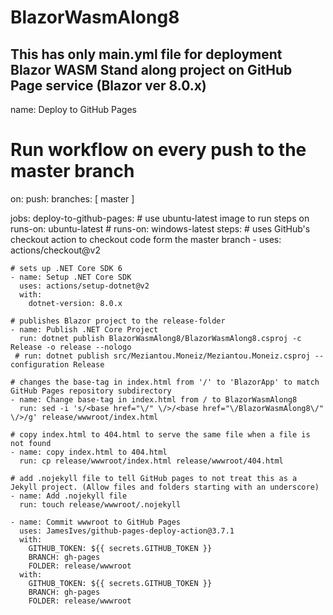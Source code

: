 # BlazorWasmAlong8
This has only main.yml file for deployment Blazor WASM Stand along project on GitHub Page service (Blazor ver 8.0.x)
-----
name: Deploy to GitHub Pages

# Run workflow on every push to the master branch
on:
  push:
    branches: [ master ]

jobs:
  deploy-to-github-pages:
    # use ubuntu-latest image to run steps on
    runs-on: ubuntu-latest
    # runs-on: windows-latest
    steps:
    # uses GitHub's checkout action to checkout code form the master branch
    - uses: actions/checkout@v2
    
    # sets up .NET Core SDK 6
    - name: Setup .NET Core SDK
      uses: actions/setup-dotnet@v2
      with:
        dotnet-version: 8.0.x  

    # publishes Blazor project to the release-folder
    - name: Publish .NET Core Project
      run: dotnet publish BlazorWasmAlong8/BlazorWasmAlong8.csproj -c Release -o release --nologo
     # run: dotnet publish src/Meziantou.Moneiz/Meziantou.Moneiz.csproj --configuration Release
    
    # changes the base-tag in index.html from '/' to 'BlazorApp' to match GitHub Pages repository subdirectory
    - name: Change base-tag in index.html from / to BlazorWasmAlong8
      run: sed -i 's/<base href="\/" \/>/<base href="\/BlazorWasmAlong8\/" \/>/g' release/wwwroot/index.html
    
    # copy index.html to 404.html to serve the same file when a file is not found
    - name: copy index.html to 404.html
      run: cp release/wwwroot/index.html release/wwwroot/404.html

    # add .nojekyll file to tell GitHub pages to not treat this as a Jekyll project. (Allow files and folders starting with an underscore)
    - name: Add .nojekyll file
      run: touch release/wwwroot/.nojekyll
      
    - name: Commit wwwroot to GitHub Pages
      uses: JamesIves/github-pages-deploy-action@3.7.1
      with:
        GITHUB_TOKEN: ${{ secrets.GITHUB_TOKEN }}
        BRANCH: gh-pages
        FOLDER: release/wwwroot
      with:
        GITHUB_TOKEN: ${{ secrets.GITHUB_TOKEN }}
        BRANCH: gh-pages
        FOLDER: release/wwwroot
